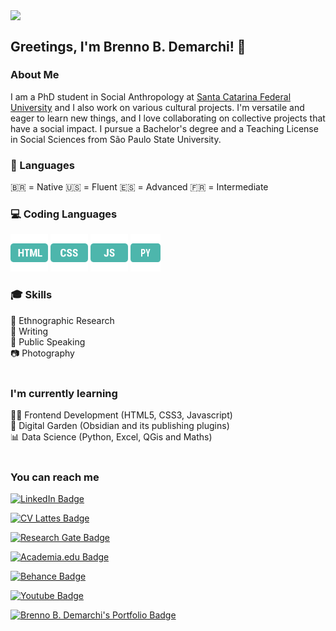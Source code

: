 <img align="center" src="#" width="300"/> <!-- GIPHY -->
## Greetings, I'm Brenno B. Demarchi! 👋
### About Me
 I am a PhD student in Social Anthropology at <a rel="" href="https://ppgas.posgrad.ufsc.br/" target="_blank">Santa Catarina Federal University</a> and I also work on various cultural projects. I'm versatile and eager to learn new things, and I love collaborating on collective projects that have a social impact. I pursue a Bachelor's degree and a Teaching License in Social Sciences from São Paulo State University.
 <br/>
 ### 💬 Languages
🇧🇷 = Native
🇺🇸 = Fluent
🇪🇸 = Advanced
🇫🇷 = Intermediate
<br/>
### 💻 Coding Languages
<a href="https://developer.mozilla.org/pt-BR/docs/Web/HTML" target="_blank"><img width="60" height="60" src="https://github.com/brennodemarchi/brennodemarchi/blob/main/assets/html-96.png" alt="html"/></a>
<a href="https://developer.mozilla.org/pt-BR/docs/Web/CSS" target="_blank"><img width="60" height="60" src="https://github.com/brennodemarchi/brennodemarchi/blob/main/assets/css-96.png" alt="css"/></a>
<a href="https://developer.mozilla.org/en-US/docs/Web/JavaScript" target="_blank"><img width="60" height="60" src="https://github.com/brennodemarchi/brennodemarchi/blob/main/assets/js-96.png" alt="js"/></a>
<a href="https://docs.python.org/3/" target="_blank"><img width="48" height="60" src="https://github.com/brennodemarchi/brennodemarchi/blob/main/assets/py-96.png" alt="py"/></a>
<br/>
### 🎓 Skills
🔎 Ethnographic Research<br/>
📃 Writing <br/>
🎤 Public Speaking<br/>
📷 Photography<br/>
<br/>
### I'm currently learning
👨‍💻 Frontend Development (HTML5, CSS3, Javascript)<br/>
🌱 Digital Garden (Obsidian and its publishing plugins)<br/>
📊 Data Science (Python, Excel, QGis and Maths)<br/>
<br/>
### You can reach me
<!-- Linkedin -->
<a href="https://www.linkedin.com/in/brennodemarchi/"><img src="https://img.shields.io/badge/LinkedIn-blue?style=for-the-badge&logo=linkedin&logoColor=white" alt="LinkedIn Badge"/></a>
<!-- Lattes -->
<a href="http://lattes.cnpq.br/5599778124078031"><img src="https://img.shields.io/badge/CV Lattes-white?style=for-the-badge&logo=lattes.png&logoColor=black" alt="CV Lattes Badge"/></a>
<!-- Research Gate -->
<a href="https://www.researchgate.net/profile/Brenno-Brandalise-Demarchi"><img src="https://img.shields.io/badge/ResearchGate-white?style=for-the-badge&logo=researchgate&logoColor=black" alt="Research Gate Badge"/></a>
<!-- AcademiaEdu -->
<a href="https://ufsc.academia.edu/BrennoDemarchi"><img src="https://img.shields.io/badge/Academia.Edu-white?style=for-the-badge&logo=academia&logoColor=black" alt="Academia.edu Badge"/></a>
<!-- Behance -->
<a href="https://www.behance.net/brennodemarchi"><img src="https://img.shields.io/badge/Behance-black?style=for-the-badge&logo=behance&logoColor=white" alt="Behance Badge"/></a>
<!-- Youtube -->
<a href="https://www.youtube.com/@brennodemarchi"><img src="https://img.shields.io/badge/Youtube-darkred?style=for-the-badge&logo=youtube&logoColor=white" alt="Youtube Badge"/></a>
<!-- Portfolio -->
<a href="http://brennodemarchi.art.br/projetos/"><img src="https://img.shields.io/badge/Portfolio-purple?style=for-the-badge" alt="Brenno B. Demarchi's Portfolio Badge"/></a>
